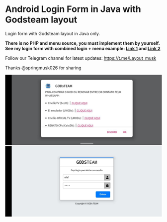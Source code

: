 # Android Login Form in Java with Godsteam layout
Login form with Godsteam layout in Java only. 

**There is no PHP and menu source, you must implement them by yourself. See my login form with combined login + menu example: [Link 1](https://github.com/LGLTeam/Android-Login-Form-Java) and [Link 2](https://github.com/LGLTeam/Android-Login-Form-Java-2)**

Follow our Telegram channel for latest updates: https://t.me/Layout_musk

Thanks @springmusk026 for sharing

![](src1.jpg)
![](src2.jpg)